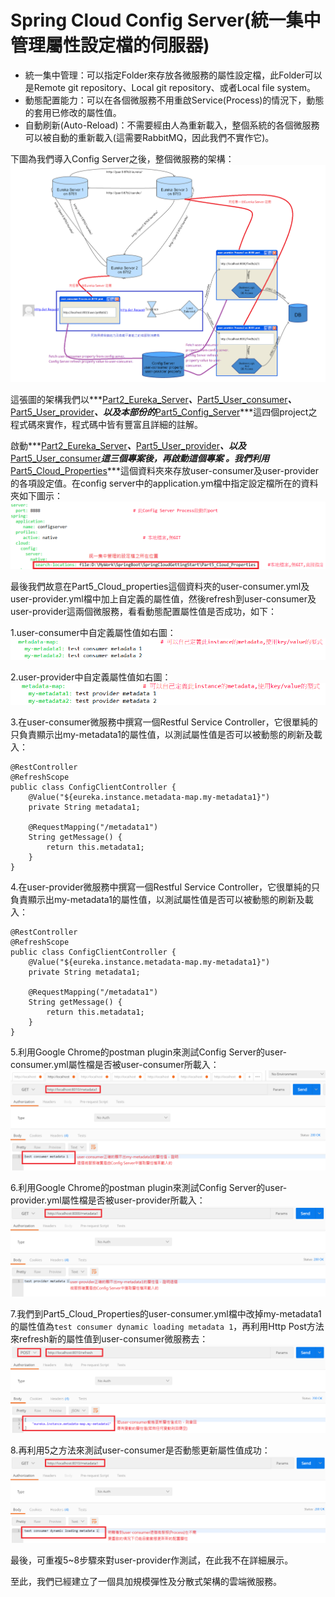 # Spring Cloud Config Server(統一集中管理屬性設定檔的伺服器)
* 統一集中管理：可以指定Folder來存放各微服務的屬性設定檔，此Folder可以是Remote git repository、Local git repository、或者Local file system。
* 動態配置能力：可以在各個微服務不用重啟Service(Process)的情況下，動態的套用已修改的屬性值。
* 自動刷新(Auto-Reload)：不需要經由人為重新載入，整個系統的各個微服務可以被自動的重新載入(這需要RabbitMQ，因此我們不實作它)。

下圖為我們導入Config Server之後，整個微服務的架構：
![image alt text](./md_pic/1.png)

這張圖的架構我們以***[Part2_Eureka_Server](../Part2_Eureka_Server/)***、***[Part5_User_consumer](../Part5_User_consumer/)***、***[Part5_User_provider](../Part5_User_provider/)***、以及本部份的***[Part5_Config_Server](../Part5_Config_Server/)***這四個project之程式碼來實作，程式碼中皆有豐富且詳細的註解。

啟動***[Part2_Eureka_Server](../Part2_Eureka_Server/)***、***[Part5_User_provider](../Part5_User_provider/)***、以及***[Part5_User_consumer](../Part5_User_consumer/)***這三個專案後，再啟動這個專案 。我們利用***[Part5_Cloud_Properties](../Part5_Cloud_Properties/)***這個資料夾來存放user-consumer及user-provider的各項設定值。在config server中的application.ym檔中指定設定檔所在的資料夾如下圖示：
![image alt text](./md_pic/2.png)

最後我們故意在Part5_Cloud_properties這個資料夾的user-consumer.yml及user-provider.yml檔中加上自定義的屬性值，然後refresh到user-consumer及user-provider這兩個微服務，看看動態配置屬性值是否成功，如下：

1.user-consumer中自定義屬性值如右圖：
![image alt text](./md_pic/3.png)

2.user-provider中自定義屬性值如右圖：
![image alt text](./md_pic/4.png)

3.在user-consumer微服務中撰寫一個Restful Service Controller，它很單純的只負責顯示出my-metadata1的屬性值，以測試屬性值是否可以被動態的刷新及載入：
```
@RestController
@RefreshScope
public class ConfigClientController {
	@Value("${eureka.instance.metadata-map.my-metadata1}")
    private String metadata1;
	
    @RequestMapping("/metadata1")
    String getMessage() {
        return this.metadata1;
    }
}
```
4.在user-provider微服務中撰寫一個Restful Service Controller，它很單純的只負責顯示出my-metadata1的屬性值，以測試屬性值是否可以被動態的刷新及載入：
```
@RestController
@RefreshScope
public class ConfigClientController {
	@Value("${eureka.instance.metadata-map.my-metadata1}")
    private String metadata1;
	
    @RequestMapping("/metadata1")
    String getMessage() {
        return this.metadata1;
    }
}
```
5.利用Google Chrome的postman plugin來測試Config Server的user-consumer.yml屬性檔是否被user-consumer所載入：
![image alt text](./md_pic/5.png)

6.利用Google Chrome的postman plugin來測試Config Server的user-provider.yml屬性檔是否被user-provider所載入：
![image alt text](./md_pic/6.png)

7.我們到Part5_Cloud_Properties的user-consumer.yml檔中改掉my-metadata1的屬性值為```test consumer dynamic loading metadata 1```，再利用Http Post方法來refresh新的屬性值到user-consumer微服務去：
![image alt text](./md_pic/7.png)

8.再利用5之方法來測試user-consumer是否動態更新屬性值成功：
![image alt text](./md_pic/8.png)

最後，可重複5~8步驟來對user-provider作測試，在此我不在詳細展示。

至此，我們已經建立了一個具加規模彈性及分散式架構的雲端微服務。